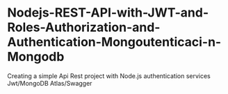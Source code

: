 # Nodejs-REST-API-with-JWT-and-Roles-Authorization-and-Authentication-Mongoutenticaci-n-Mongodb
Creating a simple Api Rest project with Node.js authentication services Jwt/MongoDB Atlas/Swagger
